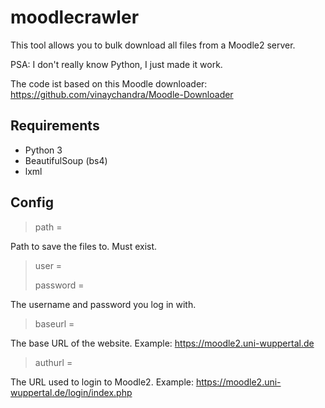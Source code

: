# moodlecrawler

This tool allows you to bulk download all files from a Moodle2 server.

PSA: I don't really know Python, I just made it work.

The code ist based on this Moodle downloader: https://github.com/vinaychandra/Moodle-Downloader

## Requirements

* Python 3
* BeautifulSoup (bs4)
* lxml

## Config

> path = 

Path to save the files to. Must exist.

> user = 
> 
> password = 

The username and password you log in with.

> baseurl =

The base URL of the website. Example: https://moodle2.uni-wuppertal.de

> authurl = 

The URL used to login to Moodle2. Example: https://moodle2.uni-wuppertal.de/login/index.php